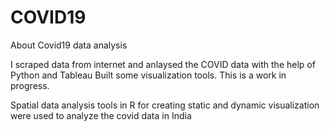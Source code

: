 # COVID19
About Covid19 data analysis

I scraped data from internet and anlaysed the COVID data with the help of Python and Tableau
Built some visualization tools. This is a work in progress. 

Spatial data analysis tools in R for creating static and dynamic visualization were used to analyze the covid data in India

